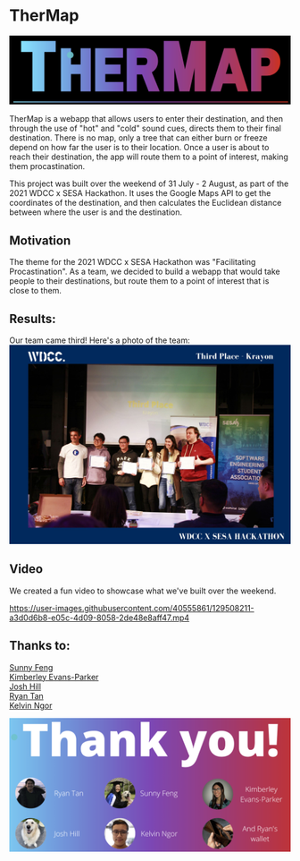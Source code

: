 # TherMap
![TherMap](./thermapFront.PNG)  

TherMap is a webapp that allows users to enter their destination, and then through the use of "hot" and "cold" sound cues, directs them to their final destination. There is no map, only a tree that can either burn or freeze depend on how far the user is to their location. Once a user is about to reach their destination, the app will route them to a point of interest, making them procastination. 

This project was built over the weekend of 31 July - 2 August, as part of the 2021 WDCC x SESA Hackathon. It uses the Google Maps API to get the coordinates of the destination, and then calculates the Euclidean distance between where the user is and the destination. 

## Motivation

The theme for the 2021 WDCC x SESA Hackathon was "Facilitating Procastination". As a team, we decided to build a webapp that would take people to their destinations, but route them to a point of interest that is close to them. 

## Results:
Our team came third! Here's a photo of the team:  
![Third Place Photo](./ThirdPlace.jpg)  

## Video
We created a fun video to showcase what we've built over the weekend.

https://user-images.githubusercontent.com/40555861/129508211-a3d0d6b8-e05c-4d09-8058-2de48e8aff47.mp4



## Thanks to:
[Sunny Feng](https://www.linkedin.com/in/sunnyfeng617/)  
[Kimberley Evans-Parker](https://www.linkedin.com/in/kimberley-evans-parker/)  
[Josh Hill](https://www.linkedin.com/in/josh-hill-b655131a1/)  
[Ryan Tan](https://www.linkedin.com/in/rtan18/)  
[Kelvin Ngor](https://www.linkedin.com/in/kelvin-ngor-513619160/)

![TherMap](./ThankYou.PNG) 